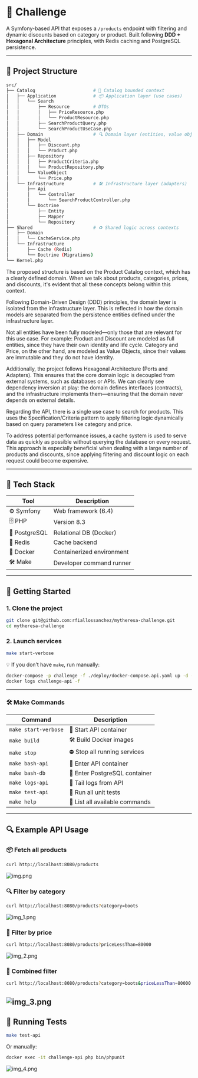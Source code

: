 # 🛒 Challenge

A Symfony-based API that exposes a `/products` endpoint with filtering and dynamic discounts based on category or product. 
Built following **DDD + Hexagonal Architecture** principles, with Redis caching and PostgreSQL persistence.

---

## 📁 Project Structure

```bash
src/
├── Catalog                      # 🧠 Catalog bounded context
│   ├── Application              # 📦 Application layer (use cases)
│   │   └── Search
│   │       ├── Resource         # DTOs
│   │       │   ├── PriceResource.php
│   │       │   └── ProductResource.php
│   │       ├── SearchProductQuery.php
│   │       └── SearchProductUseCase.php
│   ├── Domain                   # 🔍 Domain layer (entities, value objects)
│   │   ├── Model
│   │   │   ├── Discount.php
│   │   │   └── Product.php
│   │   ├── Repository
│   │   │   ├── ProductCriteria.php
│   │   │   └── ProductRepository.php
│   │   └── ValueObject
│   │       └── Price.php
│   └── Infrastructure           # 🛠️ Infrastructure layer (adapters)
│       ├── Api
│       │   └── Controller
│       │       └── SearchProductController.php
│       └── Doctrine
│           ├── Entity
│           ├── Mapper
│           └── Repository
├── Shared                       # ♻️ Shared logic across contexts
│   ├── Domain
│   │   └── CacheService.php
│   └── Infrastructure
│       ├── Cache (Redis)
│       └── Doctrine (Migrations)
└── Kernel.php                  
```

The proposed structure is based on the Product Catalog context, which has a clearly defined domain.
When we talk about products, categories, prices, and discounts, it's evident that all these concepts belong 
within this context.

Following Domain-Driven Design (DDD) principles, the domain layer is isolated from the infrastructure layer.
This is reflected in how the domain models are separated from the persistence entities defined under the 
infrastructure layer.

Not all entities have been fully modeled—only those that are relevant for this use case. For example:
Product and Discount are modeled as full entities, since they have their own identity and life cycle.
Category and Price, on the other hand, are modeled as Value Objects, since their values are immutable 
and they do not have identity.

Additionally, the project follows Hexagonal Architecture (Ports and Adapters).
This ensures that the core domain logic is decoupled from external systems, such as databases or APIs.
We can clearly see dependency inversion at play: the domain defines interfaces (contracts), and the infrastructure implements them—ensuring that the domain never depends on external details.

Regarding the API, there is a single use case to search for products.
This uses the Specification/Criteria pattern to apply filtering logic dynamically based on query parameters like category and price.

To address potential performance issues, a cache system is used to serve data as quickly as possible without querying the database on every request.
This approach is especially beneficial when dealing with a large number of products and discounts, since applying filtering and discount logic on each request could become expensive.

---

## 🧰 Tech Stack

| Tool         | Description                |
|--------------|----------------------------|
| ⚙️ Symfony    | Web framework (6.4)        |
| 🗄️ PHP        | Version 8.3                |
| 🐘 PostgreSQL | Relational DB (Docker)     |
| 🔌 Redis      | Cache backend              |
| 🐳 Docker     | Containerized environment  |
| 🛠️ Make       | Developer command runner   |

---

## 🚀 Getting Started

### 1. Clone the project

```bash
git clone git@github.com:rfiallossanchez/mytheresa-challenge.git
cd mytheresa-challenge
```

### 2. Launch services

```bash
make start-verbose
```

💡 If you don’t have `make`, run manually:

```bash
docker-compose -p challenge -f ./deploy/docker-compose.api.yaml up -d --remove-orphans
docker logs challenge-api -f
```

---

### 🛠️ Make Commands

| Command              | Description                                  |
|----------------------|----------------------------------------------|
| `make start-verbose` | 🚀 Start API container                       |
| `make build`         | 🛠️ Build Docker images                       |
| `make stop`          | ⛔ Stop all running services                 |
| `make bash-api`      | 🐚 Enter API container                       |
| `make bash-db`       | 🐘 Enter PostgreSQL container                |
| `make logs-api`      | 📄 Tail logs from API                        |
| `make test-api`      | 🧪 Run all unit tests                        |
| `make help`          | 📖 List all available commands               |

---

## 🔍 Example API Usage

### 📦 Fetch all products

```bash
curl http://localhost:8080/products
```
![img.png](img.png)

### 🔍 Filter by category

```bash
curl http://localhost:8080/products?category=boots
```
![img_1.png](img_1.png)

### 💸 Filter by price

```bash
curl http://localhost:8080/products?priceLessThan=80000
```
![img_2.png](img_2.png)

### 🧪 Combined filter

```bash
curl http://localhost:8080/products?category=boots&priceLessThan=80000
```

![img_3.png](img_3.png)
---

## 🧪 Running Tests

```bash
make test-api
```

Or manually:

```bash
docker exec -it challenge-api php bin/phpunit
```

![img_4.png](img_4.png)